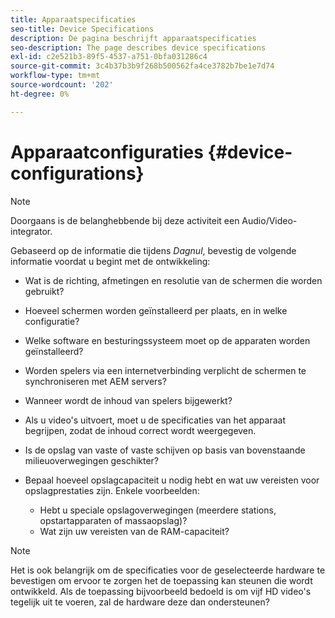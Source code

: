 ```yaml
---
title: Apparaatspecificaties
seo-title: Device Specifications
description: De pagina beschrijft apparaatspecificaties
seo-description: The page describes device specifications
exl-id: c2e521b3-89f5-4537-a751-0bfa031286c4
source-git-commit: 3c4b37b3b9f268b500562fa4ce3782b7be1e7d74
workflow-type: tm+mt
source-wordcount: '202'
ht-degree: 0%

---
```


# Apparaatconfiguraties {#device-configurations}

>[!NOTE]
>
>Doorgaans is de belanghebbende bij deze activiteit een Audio/Video-integrator.

Gebaseerd op de informatie die tijdens *Dagnul*, bevestig de volgende informatie voordat u begint met de ontwikkeling:

* Wat is de richting, afmetingen en resolutie van de schermen die worden gebruikt?

* Hoeveel schermen worden geïnstalleerd per plaats, en in welke configuratie?

* Welke software en besturingssysteem moet op de apparaten worden geïnstalleerd?

* Worden spelers via een internetverbinding verplicht de schermen te synchroniseren met AEM servers?

* Wanneer wordt de inhoud van spelers bijgewerkt?

* Als u video&#39;s uitvoert, moet u de specificaties van het apparaat begrijpen, zodat de inhoud correct wordt weergegeven.

* Is de opslag van vaste of vaste schijven op basis van bovenstaande milieuoverwegingen geschikter?

* Bepaal hoeveel opslagcapaciteit u nodig hebt en wat uw vereisten voor opslagprestaties zijn. Enkele voorbeelden:
   * Hebt u speciale opslagoverwegingen (meerdere stations, opstartapparaten of massaopslag)?
   * Wat zijn uw vereisten van de RAM-capaciteit?


>[!NOTE]
>
>Het is ook belangrijk om de specificaties voor de geselecteerde hardware te bevestigen om ervoor te zorgen het de toepassing kan steunen die wordt ontwikkeld. Als de toepassing bijvoorbeeld bedoeld is om vijf HD video&#39;s tegelijk uit te voeren, zal de hardware deze dan ondersteunen?
